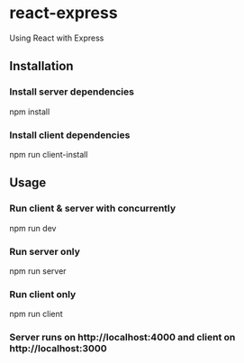 # react-express
Using React with Express 

## Installation

### Install server dependencies 
npm install

### Install client dependencies
npm run client-install

## Usage

### Run client & server with concurrently
npm run dev

### Run server only
npm run server

### Run client only
npm run client

### Server runs on http://localhost:4000 and client on http://localhost:3000
